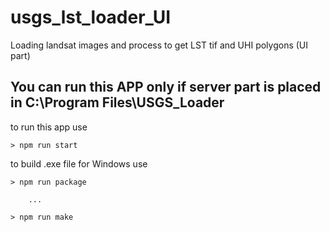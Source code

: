 # usgs_lst_loader_UI
Loading landsat images and process to get LST tif and UHI polygons (UI part)

## You can run this APP only if server part is placed in C:\Program Files\USGS_Loader

to run this app use 

```
> npm run start
```

to build .exe file for Windows use

```
> npm run package

    ...

> npm run make
```